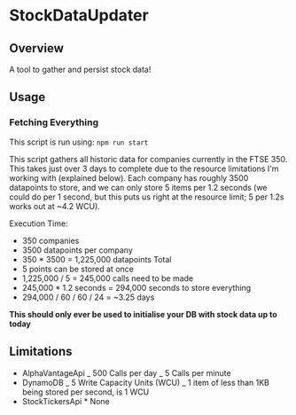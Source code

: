 # StockDataUpdater

## Overview

A tool to gather and persist stock data!

## Usage

### Fetching Everything

This script is run using:
`npm run start`

This script gathers all historic data for companies currently in the FTSE 350. This takes just over 3 days to complete due to the resource limitations I'm working with (explained below). Each company has roughly 3500 datapoints to store, and we can only store 5 items per 1.2 seconds (we could do per 1 second, but this puts us right at the resource limit; 5 per 1.2s works out at ~4.2 WCU).

Execution Time:

- 350 companies
- 3500 datapoints per company
- 350 \* 3500 = 1,225,000 datapoints Total
- 5 points can be stored at once
- 1,225,000 / 5 = 245,000 calls need to be made
- 245,000 \* 1.2 seconds = 294,000 seconds to store everything
- 294,000 / 60 / 60 / 24 = ~3.25 days

**This should only ever be used to initialise your DB with stock data up to today**

## Limitations

- AlphaVantageApi
  _ 500 Calls per day
  _ 5 Calls per minute
- DynamoDB
  _ 5 Write Capacity Units (WCU)
  _ 1 item of less than 1KB being stored per second, is 1 WCU
- StockTickersApi \* None
